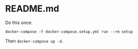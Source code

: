 README.md
=================

Do this once:

```
docker-compose -f docker-compose.setup.yml run --rm setup

```

Then `docker-compose up -d`.